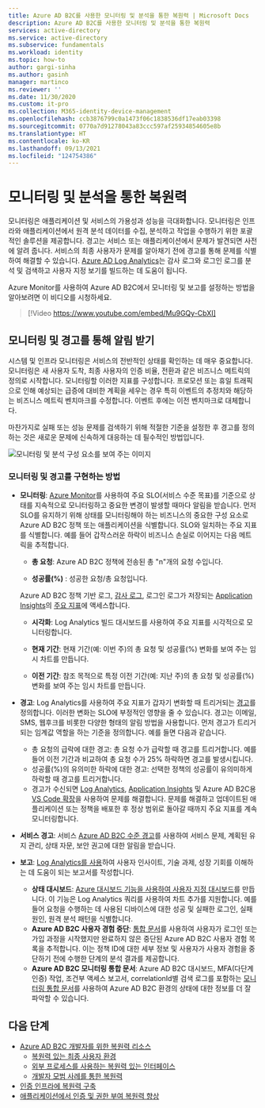 ```yaml
---
title: Azure AD B2C를 사용한 모니터링 및 분석을 통한 복원력 | Microsoft Docs
description: Azure AD B2C를 사용한 모니터링 및 분석을 통한 복원력
services: active-directory
ms.service: active-directory
ms.subservice: fundamentals
ms.workload: identity
ms.topic: how-to
author: gargi-sinha
ms.author: gasinh
manager: martinco
ms.reviewer: ''
ms.date: 11/30/2020
ms.custom: it-pro
ms.collection: M365-identity-device-management
ms.openlocfilehash: ccb3876799c0a1473f06c1838536df17eab03398
ms.sourcegitcommit: 0770a7d91278043a83ccc597af25934854605e8b
ms.translationtype: HT
ms.contentlocale: ko-KR
ms.lasthandoff: 09/13/2021
ms.locfileid: "124754386"
---
```

# <a name="resilience-through-monitoring-and-analytics"></a>모니터링 및 분석을 통한 복원력

모니터링은 애플리케이션 및 서비스의 가용성과 성능을 극대화합니다. 모니터링은 인프라와 애플리케이션에서 원격 분석 데이터를 수집, 분석하고 작업을 수행하기 위한 포괄적인 솔루션을 제공합니다. 경고는 서비스 또는 애플리케이션에서 문제가 발견되면 사전에 알려 줍니다. 서비스의 최종 사용자가 문제를 알아채기 전에 경고를 통해 문제를 식별하여 해결할 수 있습니다. [Azure AD Log Analytics](https://azure.microsoft.com/services/monitor/?OCID=AID2100131_SEM_6d16332c03501fc9c1f46c94726d2264:G:s&ef_id=6d16332c03501fc9c1f46c94726d2264:G:s&msclkid=6d16332c03501fc9c1f46c94726d2264#features)는 감사 로그와 로그인 로그를 분석 및 검색하고 사용자 지정 보기를 빌드하는 데 도움이 됩니다.

Azure Monitor를 사용하여 Azure AD B2C에서 모니터링 및 보고를 설정하는 방법을 알아보려면 이 비디오를 시청하세요.

>[!Video https://www.youtube.com/embed/Mu9GQy-CbXI]

## <a name="monitor-and-get-notified-through-alerts"></a>모니터링 및 경고를 통해 알림 받기

시스템 및 인프라 모니터링은 서비스의 전반적인 상태를 확인하는 데 매우 중요합니다. 모니터링은 새 사용자 도착, 최종 사용자의 인증 비율, 전환과 같은 비즈니스 메트릭의 정의로 시작합니다. 모니터링할 이러한 지표를 구성합니다. 프로모션 또는 휴일 트래픽으로 인해 예상되는 급증에 대비한 계획을 세우는 경우 특히 이벤트의 추정치와 해당하는 비즈니스 메트릭 벤치마크를 수정합니다. 이벤트 후에는 이전 벤치마크로 대체합니다.

마찬가지로 실패 또는 성능 문제를 검색하기 위해 적절한 기준을 설정한 후 경고를 정의하는 것은 새로운 문제에 신속하게 대응하는 데 필수적인 방법입니다.

![모니터링 및 분석 구성 요소를 보여 주는 이미지](media/resilience-with-monitoring-alerting/monitoring-analytics-architecture.png)

### <a name="how-to-implement-monitoring-and-alerting"></a>모니터링 및 경고를 구현하는 방법

- **모니터링**: [Azure Monitor](../../active-directory-b2c/azure-monitor.md)를 사용하여 주요 SLO(서비스 수준 목표)를 기준으로 상태를 지속적으로 모니터링하고 중요한 변경이 발생할 때마다 알림을 받습니다. 먼저 SLO를 유지하기 위해 상태를 모니터링해야 하는 비즈니스의 중요한 구성 요소로 Azure AD B2C 정책 또는 애플리케이션을 식별합니다. SLO와 일치하는 주요 지표를 식별합니다.
예를 들어 갑작스러운 하락이 비즈니스 손실로 이어지는 다음 메트릭을 추적합니다.

  - **총 요청**: Azure AD B2C 정책에 전송된 총 "n"개의 요청 수입니다.

  - **성공률(%)** : 성공한 요청/총 요청입니다.

  Azure AD B2C 정책 기반 로그, [감사 로그](../../active-directory-b2c/analytics-with-application-insights.md), 로그인 로그가 저장되는 [Application Insights](../../active-directory-b2c/analytics-with-application-insights.md)의 [주요 지표](../../active-directory-b2c/view-audit-logs.md)에 액세스합니다.  

   - **시각화**: Log Analytics 빌드 대시보드를 사용하여 주요 지표를 시각적으로 모니터링합니다.

   - **현재 기간**: 현재 기간(예: 이번 주)의 총 요청 및 성공률(%) 변화를 보여 주는 임시 차트를 만듭니다.

   - **이전 기간**: 참조 목적으로 특정 이전 기간(예: 지난 주)의 총 요청 및 성공률(%) 변화를 보여 주는 임시 차트를 만듭니다.

- **경고**: Log Analytics를 사용하여 주요 지표가 갑자기 변화할 때 트리거되는 [경고](../../azure-monitor/alerts/alerts-log.md)를 정의합니다. 이러한 변화는 SLO에 부정적인 영향을 줄 수 있습니다. 경고는 이메일, SMS, 웹후크를 비롯한 다양한 형태의 알림 방법을 사용합니다. 먼저 경고가 트리거되는 임계값 역할을 하는 기준을 정의합니다. 예를 들면 다음과 같습니다.
  - 총 요청의 급락에 대한 경고: 총 요청 수가 급락할 때 경고를 트리거합니다. 예를 들어 이전 기간과 비교하여 총 요청 수가 25% 하락하면 경고를 발생시킵니다.  
  - 성공률(%)의 유의미한 하락에 대한 경고: 선택한 정책의 성공률이 유의미하게 하락할 때 경고를 트리거합니다.
  - 경고가 수신되면 [Log Analytics](../reports-monitoring/howto-install-use-log-analytics-views.md), [Application Insights](../../active-directory-b2c/troubleshoot-with-application-insights.md) 및 Azure AD B2C용 [VS Code 확장](https://marketplace.visualstudio.com/items?itemName=AzureADB2CTools.aadb2c)을 사용하여 문제를 해결합니다. 문제를 해결하고 업데이트된 애플리케이션 또는 정책을 배포한 후 정상 범위로 돌아갈 때까지 주요 지표를 계속 모니터링합니다.

- **서비스 경고**: 서비스 [Azure AD B2C 수준 경고](../../service-health/service-health-overview.md)를 사용하여 서비스 문제, 계획된 유지 관리, 상태 자문, 보안 권고에 대한 알림을 받습니다.

- **보고**: [Log Analytics를 사용](../reports-monitoring/howto-integrate-activity-logs-with-log-analytics.md)하여 사용자 인사이트, 기술 과제, 성장 기회를 이해하는 데 도움이 되는 보고서를 작성합니다.
  - **상태 대시보드**: [Azure 대시보드 기능을 사용하여 사용자 지정 대시보드](../../azure-monitor/app/tutorial-app-dashboards.md)를 만듭니다. 이 기능은 Log Analytics 쿼리를 사용하여 차트 추가를 지원합니다. 예를 들어 요청을 수행하는 데 사용된 디바이스에 대한 성공 및 실패한 로그인, 실패 원인, 원격 분석 패턴을 식별합니다.
  - **Azure AD B2C 사용자 경험 중단**: [통합 문서](https://github.com/azure-ad-b2c/siem#list-of-abandon-journeys)를 사용하여 사용자가 로그인 또는 가입 과정을 시작했지만 완료하지 않은 중단된 Azure AD B2C 사용자 경험 목록을 추적합니다. 이는 정책 ID에 대한 세부 정보 및 사용자가 사용자 경험을 중단하기 전에 수행한 단계의 분석 결과를 제공합니다.
  - **Azure AD B2C 모니터링 통합 문서**: Azure AD B2C 대시보드, MFA(다단계 인증) 작업, 조건부 액세스 보고서, correlationId별 검색 로그를 포함하는 [모니터링 통합 문서](https://github.com/azure-ad-b2c/siem)를 사용하여 Azure AD B2C 환경의 상태에 대한 정보를 더 잘 파악할 수 있습니다.
  
## <a name="next-steps"></a>다음 단계

- [Azure AD B2C 개발자를 위한 복원력 리소스](resilience-b2c.md)
  - [복원력 있는 최종 사용자 환경](resilient-end-user-experience.md)
  - [외부 프로세스를 사용하는 복원력 있는 인터페이스](resilient-external-processes.md)
  - [개발자 모범 사례를 통한 복원력](resilience-b2c-developer-best-practices.md)
- [인증 인프라에 복원력 구축](resilience-in-infrastructure.md)
- [애플리케이션에서 인증 및 권한 부여 복원력 향상](resilience-app-development-overview.md)
